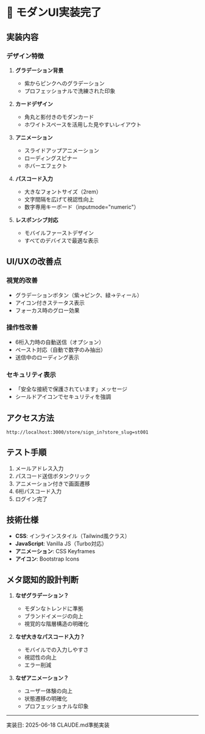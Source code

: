 # 🎨 モダンUI実装完了

## 実装内容

### デザイン特徴

1. **グラデーション背景**
   - 紫からピンクへのグラデーション
   - プロフェッショナルで洗練された印象

2. **カードデザイン**
   - 角丸と影付きのモダンカード
   - ホワイトスペースを活用した見やすいレイアウト

3. **アニメーション**
   - スライドアップアニメーション
   - ローディングスピナー
   - ホバーエフェクト

4. **パスコード入力**
   - 大きなフォントサイズ（2rem）
   - 文字間隔を広げて視認性向上
   - 数字専用キーボード（inputmode="numeric"）

5. **レスポンシブ対応**
   - モバイルファーストデザイン
   - すべてのデバイスで最適な表示

## UI/UXの改善点

### 視覚的改善
- グラデーションボタン（紫→ピンク、緑→ティール）
- アイコン付きステータス表示
- フォーカス時のグロー効果

### 操作性改善
- 6桁入力時の自動送信（オプション）
- ペースト対応（自動で数字のみ抽出）
- 送信中のローディング表示

### セキュリティ表示
- 「安全な接続で保護されています」メッセージ
- シールドアイコンでセキュリティを強調

## アクセス方法

```
http://localhost:3000/store/sign_in?store_slug=st001
```

## テスト手順

1. メールアドレス入力
2. パスコード送信ボタンクリック
3. アニメーション付きで画面遷移
4. 6桁パスコード入力
5. ログイン完了

## 技術仕様

- **CSS**: インラインスタイル（Tailwind風クラス）
- **JavaScript**: Vanilla JS（Turbo対応）
- **アニメーション**: CSS Keyframes
- **アイコン**: Bootstrap Icons

## メタ認知的設計判断

1. **なぜグラデーション？**
   - モダンなトレンドに準拠
   - ブランドイメージの向上
   - 視覚的な階層構造の明確化

2. **なぜ大きなパスコード入力？**
   - モバイルでの入力しやすさ
   - 視認性の向上
   - エラー削減

3. **なぜアニメーション？**
   - ユーザー体験の向上
   - 状態遷移の明確化
   - プロフェッショナルな印象

---

実装日: 2025-06-18
CLAUDE.md準拠実装